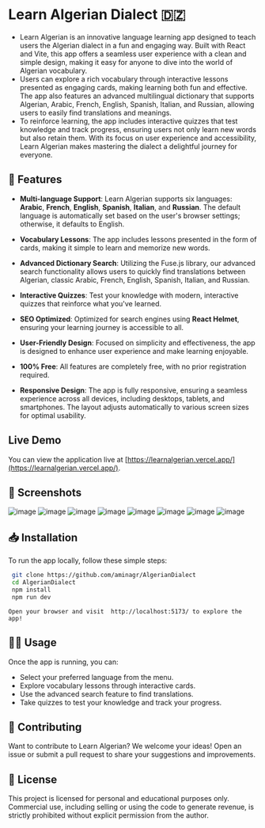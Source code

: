 # Learn Algerian Dialect 🇩🇿
- Learn Algerian is an innovative language learning app designed to teach users the Algerian dialect in a fun and engaging way. Built with React and Vite, this app offers a seamless user experience with a clean and simple design, making it easy for anyone to dive into the world of Algerian vocabulary.
- Users can explore a rich vocabulary through interactive lessons presented as engaging cards, making learning both fun and effective. The app also features an advanced multilingual dictionary that supports Algerian, Arabic, French, English, Spanish, Italian, and Russian, allowing users to easily find translations and meanings.
- To reinforce learning, the app includes interactive quizzes that test knowledge and track progress, ensuring users not only learn new words but also retain them. With its focus on user experience and accessibility, Learn Algerian makes mastering the dialect a delightful journey for everyone.

## 🌟 Features

- **Multi-language Support**: Learn Algerian supports six languages: **Arabic**, **French**, **English**, **Spanish**, **Italian**, and **Russian**. The default language is automatically set based on the user's browser settings; otherwise, it defaults to English.

- **Vocabulary Lessons**: The app includes lessons presented in the form of cards, making it simple to learn and memorize new words.

- **Advanced Dictionary Search**: Utilizing the Fuse.js library, our advanced search functionality allows users to quickly find translations between Algerian, classic Arabic, French, English, Spanish, Italian, and Russian.

- **Interactive Quizzes**: Test your knowledge with modern, interactive quizzes that reinforce what you've learned.

- **SEO Optimized**: Optimized for search engines using **React Helmet**, ensuring your learning journey is accessible to all.

- **User-Friendly Design**: Focused on simplicity and effectiveness, the app is designed to enhance user experience and make learning enjoyable.

- **100% Free**:  All features are completely free, with no prior registration required. 

- **Responsive Design**: The app is fully responsive, ensuring a seamless experience across all devices, including desktops, tablets, and smartphones. The layout adjusts automatically to various screen sizes for optimal usability.

## Live Demo

You can view the application live at [https://learnalgerian.vercel.app/](https://learnalgerian.vercel.app/).


## 📸 Screenshots
![image](https://github.com/user-attachments/assets/cedec62f-dc9f-480d-bebf-f16881ea862c)
![image](https://github.com/user-attachments/assets/38841bad-a945-4607-b1d7-91d46e9feb55)
![image](https://github.com/user-attachments/assets/4fa9d103-871b-4177-86d5-297767fc7543)
![image](https://github.com/user-attachments/assets/78192084-7e37-463c-b000-79c6091e651a)
![image](https://github.com/user-attachments/assets/d34192e3-fa24-4f27-b6a0-23f2689c86f4)
![image](https://github.com/user-attachments/assets/206fa5e7-6f52-4d55-b2b4-ed58f208c7ae)
![image](https://github.com/user-attachments/assets/57d99530-0bc2-4531-9f27-58e7e327662c)
![image](https://github.com/user-attachments/assets/16df3b11-6c80-49ea-9060-062ad240db4e)


## 📥 Installation
To run the app locally, follow these simple steps:
   ```bash
    git clone https://github.com/aminagr/AlgerianDialect
    cd AlgerianDialect
    npm install
    npm run dev
```
    Open your browser and visit  http://localhost:5173/ to explore the app!

## 🧑‍🎓 Usage

Once the app is running, you can:

- Select your preferred language from the menu.
- Explore vocabulary lessons through interactive cards.
- Use the advanced search feature to find translations.
- Take quizzes to test your knowledge and track your progress.

## 🤝 Contributing

Want to contribute to Learn Algerian? We welcome your ideas! Open an issue or submit a pull request to share your suggestions and improvements.

## 📜 License

This project is licensed for personal and educational purposes only. Commercial use, including selling or using the code to generate revenue, is strictly prohibited without explicit permission from the author.



